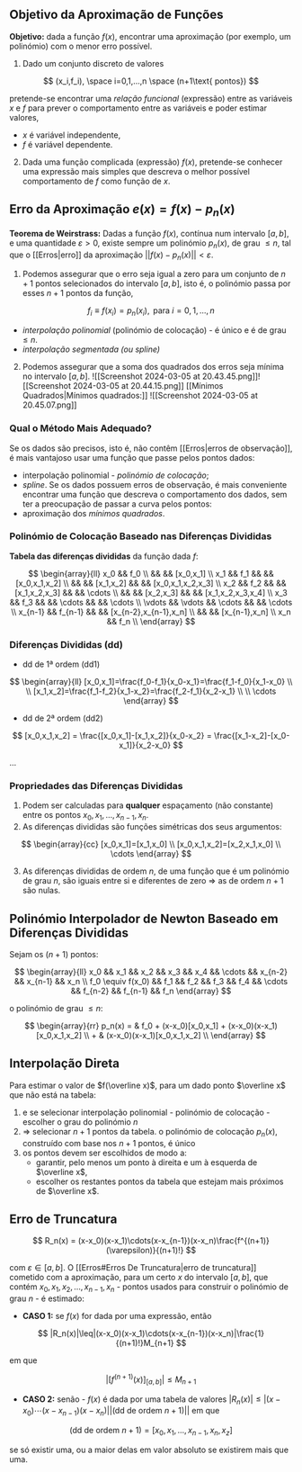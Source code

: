 ## Objetivo da Aproximação de Funções
**Objetivo:** dada a função $f(x)$, encontrar uma aproximação (por exemplo, um polinómio) com o menor erro possível.
1. Dado um conjunto discreto de valores

$$
(x_i,f_i), \space i=0,1,...,n \space (n+1\text{ pontos})
$$

pretende-se encontrar uma _relação funcional_ (expressão) entre as variáveis $x$ e $f$ para prever o comportamento entre as variáveis e poder estimar valores,
- $x$ é variável independente,
- $f$ é variável dependente.
2. Dada uma função complicada (expressão) $f(x)$, pretende-se conhecer uma expressão mais simples que descreva o melhor possível comportamento de $f$ como função de $x$.

## Erro da Aproximação $e(x)=f(x)-p_n(x)$
**Teorema de Weirstrass:** Dadas a função $f(x)$, contínua num intervalo $[a,b]$, e uma quantidade $\varepsilon > 0$, existe sempre um polinómio $p_n(x)$, de grau $\leq n$, tal que o [[Erros|erro]] da aproximação $||f(x)-p_n(x)||<\varepsilon$.
1. Podemos assegurar que o erro seja igual a zero para um conjunto de $n+1$ pontos selecionados do intervalo $[a,b]$, isto é, o polinómio passa por esses $n+1$ pontos da função,

$$
f_i \equiv f(x_i) = p_n(x_i), \text{ para } i=0,1,...,n
$$

- _interpolação polinomial_ (polinómio de colocação) - é único e é de grau $\leq n$.
- _interpolação segmentada (ou spline)_
2. Podemos assegurar que a soma dos quadrados dos erros seja mínima no intervalo $[a,b]$.
![[Screenshot 2024-03-05 at 20.43.45.png]]![[Screenshot 2024-03-05 at 20.44.15.png]]
[[Mínimos Quadrados|Mínimos quadrados:]]
![[Screenshot 2024-03-05 at 20.45.07.png]]

### Qual o Método Mais Adequado?
Se os dados são precisos, isto é, não contêm [[Erros|erros de observação]], é mais vantajoso usar uma função que passe pelos pontos dados:
- interpolação polinomial - _polinómio de colocação_;
- _spline_.
Se os dados possuem erros de observação, é mais conveniente encontrar uma função que descreva o comportamento dos dados, sem ter a preocupação de passar a curva pelos pontos:
- aproximação dos _mínimos quadrados_.

### Polinómio de Colocação Baseado nas Diferenças Divididas
**Tabela das diferenças divididas** da função dada $f$:

$$
\begin{array}{ll}
x_0 && f_0 \\
    &&     && [x_0,x_1] \\
x_1 && f_1 &&           && [x_0,x_1,x_2] \\
    &&     && [x_1,x_2] &&               && [x_0,x_1,x_2,x_3] \\
x_2 && f_2 &&           && [x_1,x_2,x_3] &&                   && \cdots \\
    &&     && [x_2,x_3] &&               && [x_1,x_2,x_3,x_4] \\
x_3 && f_3 &&           &&    \cdots     &&                   && \cdots \\
\vdots && \vdots && \cdots && && \cdots \\
x_{n-1} && f_{n-1} &&           && [x_{n-2},x_{n-1},x_n] \\
    &&     && [x_{n-1},x_n] \\
x_n && f_n \\
\end{array}
$$

### Diferenças Divididas (dd)
- dd de 1ª ordem (dd1)

$$
\begin{array}{ll}
[x_0,x_1]=\frac{f_0-f_1}{x_0-x_1}=\frac{f_1-f_0}{x_1-x_0} \\
\\
[x_1,x_2]=\frac{f_1-f_2}{x_1-x_2}=\frac{f_2-f_1}{x_2-x_1} \\
\\
\cdots
\end{array}
$$

- dd de 2ª ordem (dd2)

$$
[x_0,x_1,x_2] = \frac{[x_0,x_1]-[x_1,x_2]}{x_0-x_2} = \frac{[x_1-x_2]-[x_0-x_1]}{x_2-x_0}
$$

…
### Propriedades das Diferenças Divididas
1. Podem ser calculadas para **qualquer** espaçamento (não constante) entre os pontos $x_0,x_1,…,x_{n-1},x_n$.
2. As diferenças divididas são funções simétricas dos seus argumentos:

$$
\begin{array}{cc}
[x_0,x_1]=[x_1,x_0] \\
[x_0,x_1,x_2]=[x_2,x_1,x_0] \\
\cdots
\end{array}
$$

3. As diferenças divididas de ordem $n$, de uma função que é um polinómio de grau $n$, são iguais entre si e diferentes de zero $\Rightarrow$ as de ordem $n+1$ são nulas.

## Polinómio Interpolador de Newton Baseado em Diferenças Divididas
Sejam os $(n+1)$ pontos:

$$
\begin{array}{ll}
x_0 && x_1 && x_2 && x_3 && x_4 && \cdots && x_{n-2} && x_{n-1} && x_n \\
f_0 \equiv f(x_0) && f_1 && f_2 && f_3 && f_4 && \cdots && f_{n-2} && f_{n-1} && f_n
\end{array}
$$

o polinómio de grau $\leq n$:

$$
\begin{array}{rr}
p_n(x) = & f_0 + (x-x_0)[x_0,x_1] + (x-x_0)(x-x_1)[x_0,x_1,x_2] \\
       + & (x-x_0)(x-x_1)[x_0,x_1,x_2] \\
\end{array}
$$

## Interpolação Direta
Para estimar o valor de $f(\overline x)$, para um dado ponto $\overline x$ que não está na tabela:
1. e se selecionar interpolação polinomial - polinómio de colocação - escolher o grau do polinómio $n$
2. $\Rightarrow$ selecionar $n+1$ pontos da tabela.
o polinómio de colocação $p_n(x)$, construído com base nos $n+1$ pontos, é único
3. os pontos devem ser escolhidos de modo a:
	 - garantir, pelo menos um ponto à direita e um à esquerda de $\overline x$,
	 - escolher os restantes pontos da tabela que estejam mais próximos de $\overline x$.

## Erro de Truncatura

$$
R_n(x) = (x-x_0)(x-x_1)\cdots(x-x_{n-1})(x-x_n)\frac{f^{(n+1)}(\varepsilon)}{(n+1)!}
$$

com $\varepsilon \in [a,b]$.
O [[Erros#Erros De Truncatura|erro de truncatura]] cometido com a aproximação, para um certo $x$ do intervalo $[a,b]$, que contém $x_0,x_1,x_2,…,x_{n-1},x_n$ - pontos usados para construir o polinómio de grau $n$ - é estimado:
- **CASO 1:** se $f(x)$ for dada por uma expressão, então

$$
|R_n(x)|\leq|(x-x_0)(x-x_1)\cdots(x-x_{n-1})(x-x_n)|\frac{1}{(n+1)!}M_{n+1}
$$

em que

$$
\Bigg |\Big[f^{(n+1)}(x)\Big]_{[a,b]}\Bigg|\leq M_{n+1}
$$

- **CASO 2:** senão - $f(x)$ é dada por uma tabela de valores $|R_n(x)|\leq |(x-x_0)\cdots (x-x_{n-1})(x-x_n)||(\text{dd de ordem }n+1)||$
em que

$$
\text{(dd de ordem }n+1\text{)}=[x_0,x_1,...,x_{n-1},x_n,x_z]
$$

se só existir uma, ou a maior delas em valor absoluto se existirem mais que uma.
